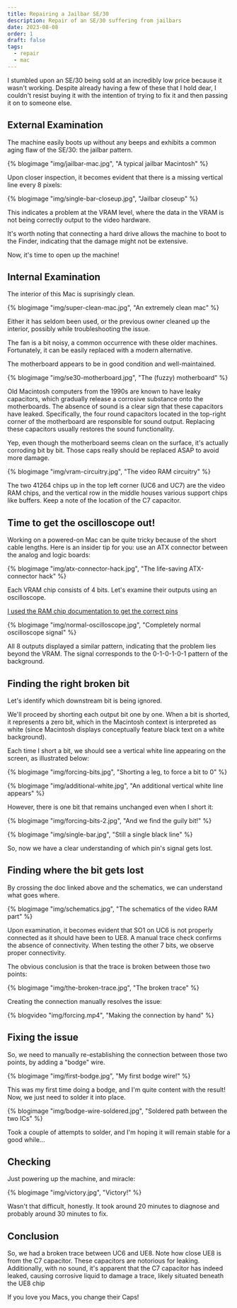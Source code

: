 ```yaml
---
title: Repairing a Jailbar SE/30
description: Repair of an SE/30 suffering from jailbars
date: 2023-08-08
order: 1
draft: false
tags:
  - repair
  - mac
---
```


I stumbled upon an SE/30 being sold at an incredibly low price because it wasn't working. Despite already having a few of these that I hold dear, I couldn't resist buying it with the intention of trying to fix it and then passing it on to someone else.

## External Examination

The machine easily boots up without any beeps and exhibits a common aging flaw of the SE/30: the jailbar pattern.

{% blogimage "img/jailbar-mac.jpg", "A typical jailbar Macintosh" %}

Upon closer inspection, it becomes evident that there is a missing vertical line every 8 pixels:

{% blogimage "img/single-bar-closeup.jpg", "Jailbar closeup" %}

This indicates a problem at the VRAM level, where the data in the VRAM is not being correctly output to the video hardware.

It's worth noting that connecting a hard drive allows the machine to boot to the Finder, indicating that the damage might not be extensive.
<!-- Note that connecting a hard drive lets the machine boot to the Finder, so there isn't too much damage. -->

Now, it's time to open up the machine!

## Internal Examination

The interior of this Mac is suprisingly clean.

{% blogimage "img/super-clean-mac.jpg", "An extremely clean mac" %}

Either it has seldom been used, or the previous owner cleaned up the interior, possibly while troubleshooting the issue.

The fan is a bit noisy, a common occurrence with these older machines. Fortunately, it can be easily replaced with a modern alternative.

The motherboard appears to be in good condition and well-maintained.

{% blogimage "img/se30-motherboard.jpg", "The (fuzzy) motherboard" %}

<!-- Old Macintoshes from the 90s have leaky caps, that slowly cover the motherboards with a corrosive juice. Having no sound is a tell-tale indication that the caps have leaked (the sound caps are the 4 round ones the top-right -- replacing them generally bring the sound back). -->

Old Macintosh computers from the 1990s are known to have leaky capacitors, which gradually release a corrosive substance onto the motherboards. The absence of sound is a clear sign that these capacitors have leaked. Specifically, the four round capacitors located in the top-right corner of the motherboard are responsible for sound output. Replacing these capacitors usually restores the sound functionality.

Yep, even though the motherboard seems clean on the surface, it's actually corroding bit by bit. Those caps really should be replaced ASAP to avoid more damage.

{% blogimage "img/vram-circuitry.jpg", "The video RAM circuitry" %}

The two 41264 chips up in the top left corner (UC6 and UC7) are the video RAM chips, and the vertical row in the middle houses various support chips like buffers. Keep a note of the location of the C7 capacitor.

## Time to get the oscilloscope out!

Working on a powered-on Mac can be quite tricky because of the short cable lengths. Here is an insider tip for you: use an ATX connector between the analog and logic boards:

{% blogimage "img/atx-connector-hack.jpg", "The life-saving ATX-connector hack" %}

Each VRAM chip consists of 4 bits. Let's examine their outputs using an oscilloscope.

<a href="public/NECED001-12A-1.pdf" target="_blank">I used the RAM chip documentation to get the correct pins</a>

{% blogimage "img/normal-oscilloscope.jpg", "Completely normal oscilloscope signal" %}

All 8 outputs displayed a similar pattern, indicating that the problem lies beyond the VRAM. The signal corresponds to the 0-1-0-1-0-1 pattern of the background.

## Finding the right broken bit

Let's identify which downstream bit is being ignored.

We'll proceed by shorting each output bit one by one. When a bit is shorted, it represents a zero bit, which in the Macintosh context is interpreted as white (since Macintosh displays conceptually feature black text on a white background).

Each time I short a bit, we should see a vertical white line appearing on the screen, as illustrated below:

{% blogimage "img/forcing-bits.jpg", "Shorting a leg, to force a bit to 0" %}

{% blogimage "img/additional-white.jpg", "An additional vertical white line appears" %}

However, there is one bit that remains unchanged even when I short it:

{% blogimage "img/forcing-bits-2.jpg", "And we find the guily bit!" %}

{% blogimage "img/single-bar.jpg", "Still a single black line" %}

So, now we have a clear understanding of which pin's signal gets lost.

## Finding where the bit gets lost

By crossing the doc linked above and the schematics, we can understand what goes where.

{% blogimage "img/schematics.jpg", "The schematics of the video RAM part" %}

Upon examination, it becomes evident that SO1 on UC6 is not properly connected as it should have been to UE8. A manual trace check confirms the absence of connectivity. When testing the other 7 bits, we observe proper connectivity.

The obvious conclusion is that the trace is broken between those two points:

{% blogimage "img/the-broken-trace.jpg", "The broken trace" %}

Creating the connection manually resolves the issue:

{% blogvideo "img/forcing.mp4", "Making the connection by hand" %}

## Fixing the issue

So, we need to manually re-establishing the connection between those two points, by adding a "bodge" wire.

{% blogimage "img/first-bodge.jpg", "My first bodge wire!" %}

This was my first time doing a bodge, and I'm quite content with the result! Now, we just need to solder it into place.

{% blogimage "img/bodge-wire-soldered.jpg", "Soldered path between the two ICs" %}

Took a couple of attempts to solder, and I'm hoping it will remain stable for a good while...

## Checking

Just powering up the machine, and miracle:

{% blogimage "img/victory.jpg", "Victory!" %}

Wasn't that difficult, honestly. It took around 20 minutes to diagnose and probably around 30 minutes to fix.

## Conclusion

So, we had a broken trace between UC6 and UE8. Note how close UE8 is from the C7 capacitor. These capacitors are notorious for leaking. Additionally, with no sound, it's apparent that the C7 capacitor has indeed leaked, causing corrosive liquid to damage a trace, likely situated beneath the UE8 chip

If you love you Macs, you change their Caps!